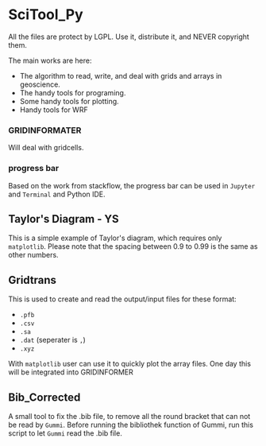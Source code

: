 SciTool_Py
==========

All the files are protect by LGPL. Use it, distribute it, and NEVER copyright them. 

The main works are here: 

+ The algorithm to read, write, and deal with grids and arrays in geoscience. 
+ The handy tools for programing.
+ Some handy tools for plotting. 
+ Handy tools for WRF

### GRIDINFORMATER 

Will deal with gridcells. 

### progress bar ###
Based on the work from stackflow, the progress bar can be used in `Jupyter` and `Terminal` and Python IDE. 

## Taylor's Diagram - YS

This is a simple example of Taylor's diagram, which requires only `matplotlib`. 
Please note that the spacing between 0.9 to 0.99 is the same as other numbers. 

## Gridtrans

This is used to create and read the output/input files for these format:

- `.pfb`
- `.csv`
- `.sa`
- `.dat`  (seperater is `,`)
- `.xyz`

With `matplotlib` user can use it to quickly plot the array files. 
One day this will be integrated into GRIDINFORMER

## Bib_Corrected

A small tool to fix the .bib file, to remove all the round bracket that can not be read by `Gummi`. 
Before running the bibliothek function of Gummi, run this script to let `Gummi` read the .bib file. 


